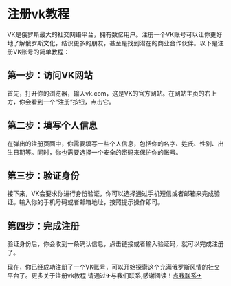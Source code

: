 # 注册vk教程

VK是俄罗斯最大的社交网络平台，拥有数亿用户。注册一个VK账号可以让你更好地了解俄罗斯文化，结识更多的朋友，甚至是找到潜在的商业合作伙伴。以下是注册VK账号的简单教程：

## 第一步：访问VK网站

首先，打开你的浏览器，输入vk.com，这是VK的官方网站。在网站主页的右上方，你会看到一个“注册”按钮，点击它。

## 第二步：填写个人信息

在弹出的注册页面中，你需要填写一些个人信息，包括你的名字、姓氏、性别、出生日期等。同时，你也需要选择一个安全的密码来保护你的账号。

## 第三步：验证身份

接下来，VK会要求你进行身份验证，你可以选择通过手机短信或者邮箱来完成验证。输入你的手机号码或者邮箱地址，按照提示操作即可。

## 第四步：完成注册

验证身份后，你会收到一条确认信息，点击链接或者输入验证码，就可以完成注册了。

现在，你已经成功注册了一个VK账号，可以开始探索这个充满俄罗斯风情的社交平台了。更多关于注册vk教程 请通过✈与我们联系,感谢阅读！[点我联系✈](https://mail.G208.com)